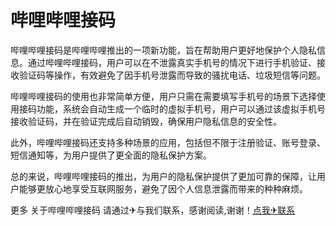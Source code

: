# 哔哩哔哩接码

哔哩哔哩接码是哔哩哔哩推出的一项新功能，旨在帮助用户更好地保护个人隐私信息。通过哔哩哔哩接码，用户可以在不泄露真实手机号的情况下进行手机验证、接收验证码等操作，有效避免了因手机号泄露而导致的骚扰电话、垃圾短信等问题。

哔哩哔哩接码的使用也非常简单方便，用户只需在需要填写手机号的场景下选择使用接码功能，系统会自动生成一个临时的虚拟手机号，用户可以通过该虚拟手机号接收验证码，并在验证完成后自动销毁，确保用户隐私信息的安全性。

此外，哔哩哔哩接码还支持多种场景的应用，包括但不限于注册验证、账号登录、短信通知等，为用户提供了更全面的隐私保护方案。

总的来说，哔哩哔哩接码的推出，为用户的隐私保护提供了更加可靠的保障，让用户能够更放心地享受互联网服务，避免了因个人信息泄露而带来的种种麻烦。

更多 关于哔哩哔哩接码 请通过✈与我们联系，感谢阅读,谢谢！[点我✈联系](https://gg.k02.cc)